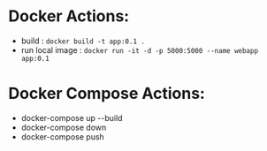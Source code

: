 # Docker Actions:
- build : `docker build -t app:0.1 . `
- run local image : `docker run -it -d -p 5000:5000 --name webapp app:0.1`


# Docker Compose Actions:
- docker-compose up --build
- docker-compose down
- docker-compose push

